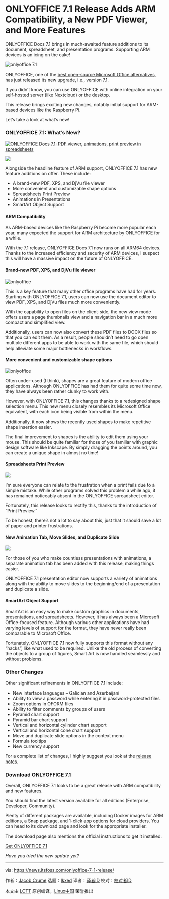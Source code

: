 [#]: subject: "ONLYOFFICE 7.1 Release Adds ARM Compatibility, a New PDF Viewer, and More Features"
[#]: via: "https://news.itsfoss.com/onlyoffice-7-1-release/"
[#]: author: "Jacob Crume https://news.itsfoss.com/author/jacob/"
[#]: collector: "lkxed"
[#]: translator: " "
[#]: reviewer: " "
[#]: publisher: " "
[#]: url: " "

ONLYOFFICE 7.1 Release Adds ARM Compatibility, a New PDF Viewer, and More Features
======
ONLYOFFICE Docs 7.1 brings in much-awaited feature additions to its document, spreadsheet, and presentation programs. Supporting ARM devices is an icing on the cake!

![onlyoffice 7.1][1]

ONLYOFFICE, one of the [best open-source Microsoft Office alternatives][2], has just released its new upgrade, i.e., version 7.1.

If you didn’t know, you can use ONLYOFFICE with online integration on your self-hosted server (like Nextcloud) or the desktop.

This release brings exciting new changes, notably initial support for ARM-based devices like the Raspberry Pi.

Let’s take a look at what’s new!

### ONLYOFFICE 7.1: What’s New?

[<img src="https://i.ytimg.com/vi/5-ervHAemZc/hqdefault.jpg" alt="ONLYOFFICE Docs 7.1: PDF viewer, animations, print preview in spreadsheets">][3]

![][4]

Alongside the headline feature of ARM support, ONLYOFFICE 7.1 has new feature additions on offer. These include:

* A brand-new PDF, XPS, and DjVu file viewer
* More convenient and customizable shape options
* Spreadsheets Print Preview
* Animations in Presentations
* SmartArt Object Support

#### ARM Compatibility

As ARM-based devices like the Raspberry Pi become more popular each year, many expected the support for ARM architecture by ONLYOFFICE for a while.

With the 7.1 release, ONLYOFFICE Docs 7.1 now runs on all ARM64 devices. Thanks to the increased efficiency and security of ARM devices, I suspect this will have a massive impact on the future of ONLYOFFICE.

#### Brand-new PDF, XPS, and DjVu file viewer

![onlyoffice][5]

This is a key feature that many other office programs have had for years. Starting with ONLYOFFICE 7.1, users can now use the document editor to view PDF, XPS, and DjVu files much more conveniently.

With the capability to open files on the client-side, the new view mode offers users a page thumbnails view and a navigation bar in a much more compact and simplified view.

Additionally, users can now also convert these PDF files to DOCX files so that you can edit them. As a result, people shouldn’t need to go open multiple different apps to be able to work with the same file, which should help alleviate some major bottlenecks in workflows.

#### More convenient and customizable shape options

![onlyoffice][6]

Often under-used (I think), shapes are a great feature of modern office applications. Although ONLYOFFICE has had them for quite some time now, they have always been rather clunky to work with.

However, with ONLYOFFICE 7.1, this changes thanks to a redesigned shape selection menu. This new menu closely resembles its Microsoft Office equivalent, with each icon being visible from within the menu.

Additionally, it now shows the recently used shapes to make repetitive shape insertion easier.

The final improvement to shapes is the ability to edit them using your mouse. This should be quite familiar for those of you familiar with graphic design software like Inkscape. By simply dragging the points around, you can create a unique shape in almost no time!

#### Spreadsheets Print Preview

![][7]

I’m sure everyone can relate to the frustration when a print fails due to a simple mistake. While other programs solved this problem a while ago, it has remained noticeably absent in the ONLYOFFICE spreadsheet editor.

Fortunately, this release looks to rectify this, thanks to the introduction of “Print Preview.”

To be honest, there’s not a lot to say about this, just that it should save a lot of paper and printer frustrations.

#### New Animation Tab, Move Slides, and Duplicate Slide

![][8]

For those of you who make countless presentations with animations, a separate animation tab has been added with this release, making things easier.

ONLYOFFICE 7.1 presentation editor now supports a variety of animations along with the ability to move slides to the beginning/end of a presentation and duplicate a slide.

#### SmartArt Object Support

SmartArt is an easy way to make custom graphics in documents, presentations, and spreadsheets. However, it has always been a Microsoft Office-focused feature. Although various other applications have had varying levels of support for the format, they have never really been comparable to Microsoft Office.

Fortunately, ONLYOFFICE 7.1 now fully supports this format without any “hacks”, like what used to be required. Unlike the old process of converting the objects to a group of figures, Smart Art is now handled seamlessly and without problems.

### Other Changes

Other significant refinements in ONLYOFFICE 7.1 include:

* New interface languages – Galician and Azerbaijani
* Ability to view a password while entering it in password-protected files
* Zoom options in OFORM files
* Ability to filter comments by groups of users
* Pyramid chart support
* Pyramid bar chart support
* Vertical and horizontal cylinder chart support
* Vertical and horizontal cone chart support
* Move and duplicate slide options in the context menu
* Formula tooltips
* New currency support

For a complete list of changes, I highly suggest you look at the [release notes][9].

### Download ONLYOFFICE 7.1

Overall, ONLYOFFICE 7.1 looks to be a great release with ARM compatibility and new features.

You should find the latest version available for all editions (Enterprise, Developer, Community).

Plenty of different packages are available, including Docker images for ARM editions, a Snap package, and 1-click app options for cloud providers. You can head to its download page and look for the appropriate installer.

The download page also mentions the official instructions to get it installed.

[Get ONLYOFFICE 7.1][10]

*Have you tried the new update yet?*

--------------------------------------------------------------------------------

via: https://news.itsfoss.com/onlyoffice-7-1-release/

作者：[Jacob Crume][a]
选题：[lkxed][b]
译者：[译者ID](https://github.com/译者ID)
校对：[校对者ID](https://github.com/校对者ID)

本文由 [LCTT](https://github.com/LCTT/TranslateProject) 原创编译，[Linux中国](https://linux.cn/) 荣誉推出

[a]: https://news.itsfoss.com/author/jacob/
[b]: https://github.com/lkxed
[1]: https://news.itsfoss.com/wp-content/uploads/2022/05/onlyoffice-7-1.jpg
[2]: https://itsfoss.com/best-free-open-source-alternatives-microsoft-office/
[3]: https://youtu.be/5-ervHAemZc
[4]: https://youtu.be/5-ervHAemZc
[5]: https://news.itsfoss.com/wp-content/uploads/2022/05/ONLYOFFICE-viewer.png
[6]: https://news.itsfoss.com/wp-content/uploads/2022/05/ONLYOFFICE-shapes.png
[7]: https://news.itsfoss.com/wp-content/uploads/2022/05/ONLYOFFICE-Print-Preview.png
[8]: https://news.itsfoss.com/wp-content/uploads/2022/05/ONLYOFFICE-Animations.png
[9]: https://www.onlyoffice.com/blog/2022/05/discover-onlyoffice-docs-v7-1/
[10]: https://www.onlyoffice.com/download-docs.aspx
